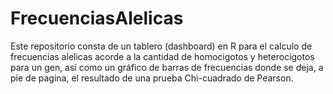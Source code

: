 # FrecuenciasAlelicas
Este repositorio consta de un tablero (dashboard) en R para el calculo de frecuencias alelicas acorde a la cantidad de homocigotos y heterocigotos para un gen, así como un gráfico de barras de frecuencias donde se deja, a pie de pagina, el resultado de una prueba Chi-cuadrado de Pearson.
